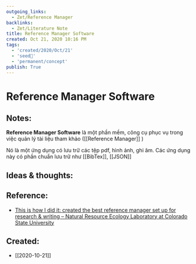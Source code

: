 ```yaml
---
outgoing_links:
  - Zet/Reference Manager
backlinks:
  - Zet/Literature Note
title: Reference Manager Software
created: Oct 21, 2020 10:16 PM
tags:
  - 'created/2020/Oct/21'
  - 'seed🥜'
  - 'permanent/concept'
publish: True
---
```

# Reference Manager Software

## Notes:
**Reference Manager Software** là một phần mềm, công cụ phục vụ trong việc quản lý tài liệu tham khảo ([[Reference Manager]] )

Nó là một ứng dụng có lưu trữ các tệp pdf, hình ảnh, ghi âm. Các ứng dụng này có phần chuẩn lưu trữ như [[BibTex]], [[JSON]]

## Ideas & thoughts:

## Reference:
- [This is how I did it: created the best reference manager set up for research & writing – Natural Resource Ecology Laboratory at Colorado State University](https://www.nrel.colostate.edu/set-up-best-reference-manager/)

## Created:
- [[2020-10-21]]

